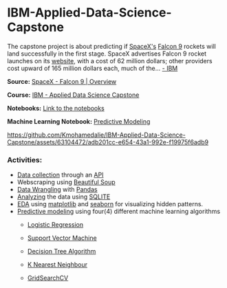 # IBM-Applied-Data-Science-Capstone
The capstone project is about predicting if [SpaceX's](https://www.spacex.com/) [Falcon 9](https://en.wikipedia.org/wiki/Falcon_9) rockets will land successfully in the first stage.
SpaceX advertises Falcon 9 rocket launches on its [website](https://www.spacex.com/vehicles/falcon-9/), with a cost of 62 million dollars; other providers cost upward of 165 million dollars each, much of the...
               [- IBM](https://www.ibm.com/us-en?ar=1)



**Source:** [SpaceX - Falcon 9 | Overview](https://www.youtube.com/watch?v=Z4TXCZG_NEY)

**Course:** [IBM - Applied Data Science Capstone](https://www.coursera.org/learn/applied-data-science-capstone)

**Notebooks:** [Link to the notebooks]()

**Machine Learning Notebook:** [Predictive Modeling]()

          

https://github.com/Kmohamedalie/IBM-Applied-Data-Science-Capstone/assets/63104472/adb201cc-e654-43a1-992e-f19975f6adb9



<!--https://github.com/Kmohamedalie/IBM-Applied-Data-Science-Capstone/assets/63104472/686c3284-11bc-47bc-99d4-57a291fad7dc-->







### Activities:
*  [Data collection]() through an [API](https://en.wikipedia.org/wiki/API)
*  Webscraping using [Beautiful Soup](https://tedboy.github.io/bs4_doc/2_installation.html)
*  [Data Wrangling]() with  [Pandas](https://pandas.pydata.org/)
*  [Analyzing]() the data using [SQLITE](https://docs.python.org/3/library/sqlite3.html)
*  [EDA]() using [matplotlib](https://matplotlib.org/) and [seaborn](https://seaborn.pydata.org/) for visualizing hidden patterns.
*  [Predictive modeling]() using four(4) different machine learning algorithms
      - [Logistic Regression](https://scikit-learn.org/stable/modules/generated/sklearn.linear_model.LogisticRegression.html)
  
      - [Support Vector Machine](https://scikit-learn.org/stable/modules/svm.html)
  
      - [Decision Tree Algorithm](https://scikit-learn.org/stable/modules/tree.html)
  
      - [K Nearest Neighbour](https://scikit-learn.org/stable/modules/generated/sklearn.neighbors.KNeighborsClassifier.html)
  
      - [GridSearchCV](https://scikit-learn.org/stable/modules/generated/sklearn.model_selection.GridSearchCV.html)
  
